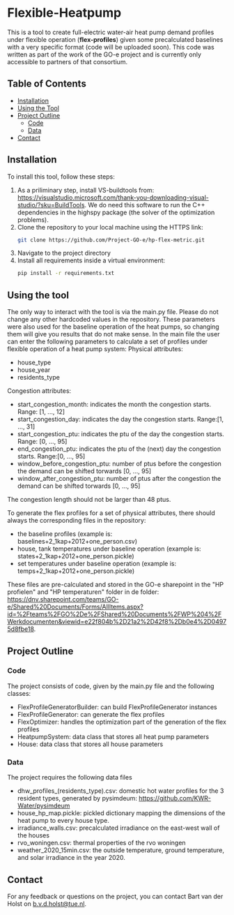 # Flexible-Heatpump
This is a tool to create full-electric water-air heat pump demand profiles under flexible operation (**flex-profiles**) given some precalculated baselines with a very specific format (code will be uploaded soon). This code was written as part of the work of the GO-e project and is currently only accessible to partners of that consortium.

## Table of Contents
- [Installation](#installation)
- [Using the Tool](#using-the-tool)
- [Project Outline](#project-outline)
  - [Code](#code)
  - [Data](#data)
- [Contact](#contact)

## Installation

To install this tool, follow these steps:

1. As a priliminary step, install VS-buildtools from: https://visualstudio.microsoft.com/thank-you-downloading-visual-studio/?sku=BuildTools. We do need this software to run the C++ dependencies in the highspy package (the solver of the optimization problems).
2. Clone the repository to your local machine using the HTTPS link:
   ```bash
   git clone https://github.com/Project-GO-e/hp-flex-metric.git
3. Navigate to the project directory
4. Install all requirements inside a virtual environment:
   ```bash
   pip install -r requirements.txt
## Using the tool
The only way to interact with the tool is via the main.py file. Please do not change any other hardcoded values in the repository. These parameters were also used for the baseline operation of the heat pumps, so changing them will give you results that do not make sense. In the main file the user can enter the following parameters to calculate a set of profiles under flexible operation of a heat pump system:
Physical attributes:
- house_type
- house_year
- residents_type

Congestion attributes:
- start_congestion_month: indicates the month the congestion starts. Range: [1, ..., 12]
- start_congestion_day: indicates the day the congestion starts. Range:[1, ..., 31]
- start_congestion_ptu: indicates the ptu of the day the congestion starts. Range: [0, ..., 95]
- end_congestion_ptu: indicates the ptu of the (next) day the congestion starts. Range:[0, ..., 95]
- window_before_congestion_ptu: number of ptus before the congestion the demand can be shifted torwards [0, ..., 95]
- window_after_congestion_ptu: number of ptus after the congestion the demand can be shifted torwards [0, ..., 95]

The congestion length should not be larger than 48 ptus.

To generate the flex profiles for a set of physical attributes, there should always the corresponding files in the repository:
- the baseline profiles (example is: baselines+2_1kap+2012+one_person.csv)
- house, tank temperatures under baseline operation (example is: states+2_1kap+2012+one_person.pickle)
- set temperatures under baseline operation (example is: temps+2_1kap+2012+one_person.pickle)

These files are pre-calculated and stored in the GO-e sharepoint in the "HP profielen" and "HP temperaturen" folder in de folder: https://dnv.sharepoint.com/teams/GO-e/Shared%20Documents/Forms/AllItems.aspx?id=%2Fteams%2FGO%2De%2FShared%20Documents%2FWP%204%2FWerkdocumenten&viewid=e22f804b%2D21a2%2D42f8%2Db0e4%2D04975d8fbe18.

## Project Outline
### Code
The project consists of code, given by the main.py file and the following classes:
- FlexProfileGeneratorBuilder: can build FlexProfileGenerator instances
- FlexProfileGenerator: can generate the flex profiles
- FlexOptimizer: handles the optimization part of the generation of the flex profiles
- HeatpumpSystem: data class that stores all heat pump parameters
- House: data class that stores all house parameters

### Data
The project requires the following data files
- dhw_profiles_(residents_type).csv: domestic hot water profiles for the 3 resident types, generated by pysimdeum: https://github.com/KWR-Water/pysimdeum
- house_hp_map.pickle: pickled dictionary mapping the dimensions of the heat pump to every house type.
- irradiance_walls.csv: precalculated irradiance on the east-west wall of the houses
- rvo_woningen.csv: thermal properties of the rvo woningen
- weather_2020_15min.csv: the outside temperature, ground temperature, and solar irradiance in the year 2020.

## Contact
For any feedback or questions on the project, you can contact Bart van der Holst on b.v.d.holst@tue.nl.
